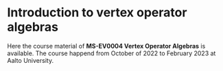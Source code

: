 # Introduction to vertex operator algebras

Here the course material of **MS-EV0004 Vertex Operator Algebras** is available.
The course happend from October of 2022 to February 2023 at Aalto University.
